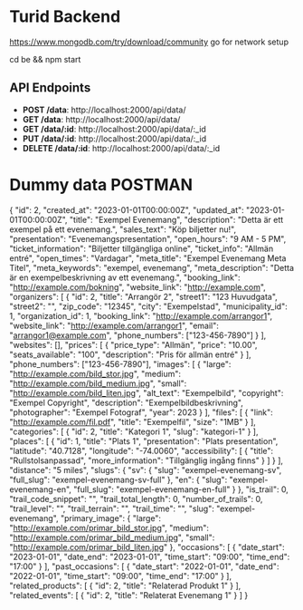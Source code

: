 # Turid Backend
https://www.mongodb.com/try/download/community go for network setup

cd be && npm start

## API Endpoints

- **POST /data**: http://localhost:2000/api/data/
- **GET /data**: http://localhost:2000/api/data/
- **GET /data/:id**: http://localhost:2000/api/data/:_id
- **PUT /data/:id**: http://localhost:2000/api/data/:_id
- **DELETE /data/:id**: http://localhost:2000/api/data/:_id

# Dummy data POSTMAN
{
    "id": 2,
    "created_at": "2023-01-01T00:00:00Z",
    "updated_at": "2023-01-01T00:00:00Z",
    "title": "Exempel Evenemang",
    "description": "Detta är ett exempel på ett evenemang.",
    "sales_text": "Köp biljetter nu!",
    "presentation": "Evenemangspresentation",
    "open_hours": "9 AM - 5 PM",
    "ticket_information": "Biljetter tillgängliga online",
    "ticket_info": "Allmän entré",
    "open_times": "Vardagar",
    "meta_title": "Exempel Evenemang Meta Titel",
    "meta_keywords": "exempel, evenemang",
    "meta_description": "Detta är en exempelbeskrivning av ett evenemang.",
    "booking_link": "http://example.com/bokning",
    "website_link": "http://example.com",
    "organizers": [
      {
        "id": 2,
        "title": "Arrangör 2",
        "street1": "123 Huvudgata",
        "street2": "",
        "zip_code": "12345",
        "city": "Exempelstad",
        "municipality_id": 1,
        "organization_id": 1,
        "booking_link": "http://example.com/arrangor1",
        "website_link": "http://example.com/arrangor1",
        "email": "arrangor1@example.com",
        "phone_numbers": ["123-456-7890"]
      }
    ],
    "websites": [],
    "prices": [
      {
        "price_type": "Allmän",
        "price": "10.00",
        "seats_available": "100",
        "description": "Pris för allmän entré"
      }
    ],
    "phone_numbers": ["123-456-7890"],
    "images": [
      {
        "large": "http://example.com/bild_stor.jpg",
        "medium": "http://example.com/bild_medium.jpg",
        "small": "http://example.com/bild_liten.jpg",
        "alt_text": "Exempelbild",
        "copyright": "Exempel Copyright",
        "description": "Exempelbildbeskrivning",
        "photographer": "Exempel Fotograf",
        "year": 2023
      }
    ],
    "files": [
      {
        "link": "http://example.com/fil.pdf",
        "title": "Exempelfil",
        "size": "1MB"
      }
    ],
    "categories": [
      {
        "id": 2,
        "title": "Kategori 1",
        "slug": "kategori-1"
      }
    ],
    "places": [
      {
        "id": 1,
        "title": "Plats 1",
        "presentation": "Plats presentation",
        "latitude": "40.7128",
        "longitude": "-74.0060",
        "accessibility": [
          {
            "title": "Rullstolsanpassad",
            "more_information": "Tillgänglig ingång finns"
          }
        ]
      }
    ],
    "distance": "5 miles",
    "slugs": {
      "sv": {
        "slug": "exempel-evenemang-sv",
        "full_slug": "exempel-evenemang-sv-full"
      },
      "en": {
        "slug": "exempel-evenemang-en",
        "full_slug": "exempel-evenemang-en-full"
      }
    },
    "is_trail": 0,
    "trail_code_snippet": "",
    "trail_total_length": 0,
    "number_of_trails": 0,
    "trail_level": "",
    "trail_terrain": "",
    "trail_time": "",
    "slug": "exempel-evenemang",
    "primary_image": {
      "large": "http://example.com/primar_bild_stor.jpg",
      "medium": "http://example.com/primar_bild_medium.jpg",
      "small": "http://example.com/primar_bild_liten.jpg"
    },
    "occasions": [
      {
        "date_start": "2023-01-01",
        "date_end": "2023-01-01",
        "time_start": "09:00",
        "time_end": "17:00"
      }
    ],
    "past_occasions": [
      {
        "date_start": "2022-01-01",
        "date_end": "2022-01-01",
        "time_start": "09:00",
        "time_end": "17:00"
      }
    ],
    "related_products": [
      {
        "id": 2,
        "title": "Relaterad Produkt 1"
      }
    ],
    "related_events": [
      {
        "id": 2,
        "title": "Relaterat Evenemang 1"
      }
    ]
  }


